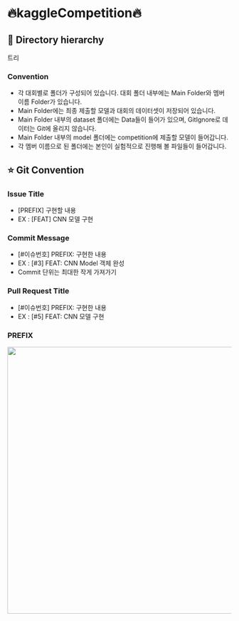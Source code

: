 # 🔥kaggleCompetition🔥

## 📁 Directory hierarchy

트리

### Convention

- 각 대회별로 폴더가 구성되어 있습니다. 대회 폴더 내부에는 Main Folder와 멤버 이름 Folder가 있습니다.
- Main Folder에는 최종 제출할 모델과 대회의 데이터셋이 저장되어 있습니다.
- Main Folder 내부의 dataset 폴더에는 Data들이 들어가 있으며, GitIgnore로 데이터는 Git에 올리지 않습니다.
- Main Folder 내부의 model 폴더에는 competition에 제출할 모델이 들어갑니다.
- 각 멤버 이름으로 된 폴더에는 본인이 실험적으로 진행해 볼 파일들이 들어갑니다.

## ⭐️ Git Convention

### Issue Title

- [PREFIX] 구현할 내용
- EX : [FEAT] CNN 모델 구현

### Commit Message

- [#이슈번호] PREFIX: 구현한 내용
- EX : [#3] FEAT: CNN Model 객체 완성
- Commit 단위는 최대한 작게 가져가기

### Pull Request Title

- [#이슈번호] PREFIX: 구현한 내용
- EX : [#5] FEAT: CNN 모델 구현

### PREFIX

<img src="https://drive.google.com/uc?id=1klDIcVKRYaFNGjtLE4-0QKlZPUVgMBAJ" width=600>
